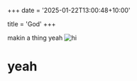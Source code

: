 +++
date = '2025-01-22T13:00:48+10:00'

title = 'God'
+++

makin a thing yeah 
![hi](/duck.png)

# yeah